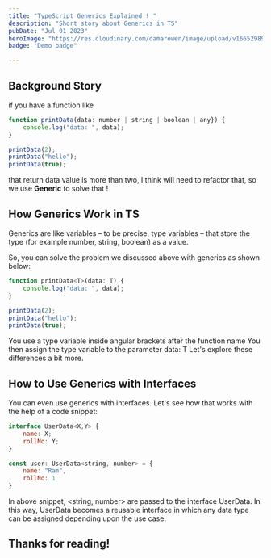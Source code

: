 ```yaml
---
title: "TypeScript Generics Explained ! "
description: "Short story about Generics in TS"
pubDate: "Jul 01 2023"
heroImage: "https://res.cloudinary.com/damarowen/image/upload/v1665298999/Blog/g1d6by9mwmwugfa5a9qq.jpg"
badge: "Demo badge"

---
```

## Background Story
if you have a function like 

```js
function printData(data: number | string | boolean | any}) {
    console.log("data: ", data);
}

printData(2);
printData("hello");
printData(true);
```

that return data value is more than two, I think will need to refactor that, so we use **Generic** to solve that !
## How Generics Work in TS

Generics are like variables – to be precise, type variables – that store the type (for example number, string, boolean) as a value.

So, you can solve the problem we discussed above with generics as shown below:

```js
function printData<T>(data: T) {
    console.log("data: ", data);
}

printData(2);
printData("hello");
printData(true);

```

You use a type variable inside angular brackets after the function name <T>
You then assign the type variable to the parameter data: T
Let's explore these differences a bit more.
## How to Use Generics with Interfaces
You can even use generics with interfaces. Let's see how that works with the help of a code snippet:

```js
interface UserData<X,Y> {
    name: X;
    rollNo: Y;
}

const user: UserData<string, number> = {
    name: "Ram",
    rollNo: 1
}
```

In above snippet, <string, number> are passed to the interface UserData. In this way, UserData becomes a reusable interface in which any data type can be assigned depending upon the use case.

## Thanks for reading!
